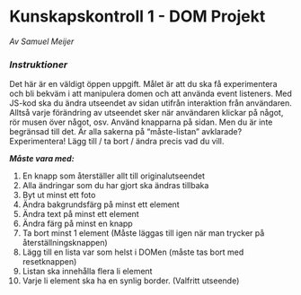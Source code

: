 # Kunskapskontroll 1 - DOM Projekt
_Av Samuel Meijer_

### **_Instruktioner_**
Det här är en väldigt öppen uppgift. Målet är att du ska få experimentera och bli bekväm i att manipulera domen och att använda event listeners. 
Med JS-kod ska du ändra utseendet av sidan utifrån interaktion från användaren. Alltså varje förändring av utseendet sker när användaren klickar på något, rör musen över något, osv.
Använd knapparna på sidan. Men du är inte begränsad till det. 
Är alla sakerna på “måste-listan” avklarade? Experimentera! Lägg till / ta bort / ändra precis vad du vill.

**_Måste vara med:_** 
1. En knapp som återställer allt till originalutseendet
2. Alla ändringar som du har gjort ska ändras tillbaka
3. Byt ut minst ett foto
4. Ändra bakgrundsfärg på minst ett element
5. Ändra text på minst ett element
6. Ändra färg på minst en knapp
7. Ta bort minst 1 element (Måste läggas till igen när man trycker på återställningsknappen)
8. Lägg till en lista var som helst i DOMen (måste tas bort med resetknappen)
9. Listan ska innehålla flera li element
10. Varje li element ska ha en synlig border. (Valfritt utseende)

